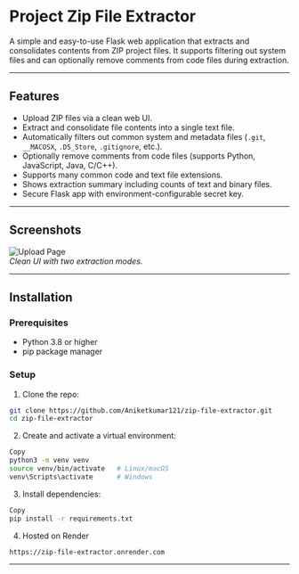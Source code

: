 # Project Zip File Extractor

A simple and easy-to-use Flask web application that extracts and consolidates contents from ZIP project files. It supports filtering out system files and can optionally remove comments from code files during extraction.

---

## Features

- Upload ZIP files via a clean web UI.
- Extract and consolidate file contents into a single text file.
- Automatically filters out common system and metadata files (`.git`, `__MACOSX`, `.DS_Store`, `.gitignore`, etc.).
- Optionally remove comments from code files (supports Python, JavaScript, Java, C/C++).
- Supports many common code and text file extensions.
- Shows extraction summary including counts of text and binary files.
- Secure Flask app with environment-configurable secret key.

---

## Screenshots

![Upload Page](docs/upload_page.png)  
*Clean UI with two extraction modes.*

---

## Installation

### Prerequisites

- Python 3.8 or higher
- pip package manager

### Setup

1. Clone the repo:

```bash
git clone https://github.com/Aniketkumar121/zip-file-extractor.git
cd zip-file-extractor
```

2. Create and activate a virtual environment:

```bash
Copy
python3 -m venv venv
source venv/bin/activate   # Linux/macOS
venv\Scripts\activate      # Windows
```

3. Install dependencies:

```bash
Copy
pip install -r requirements.txt
```

4. Hosted on Render

```bash
https://zip-file-extractor.onrender.com
```

---

